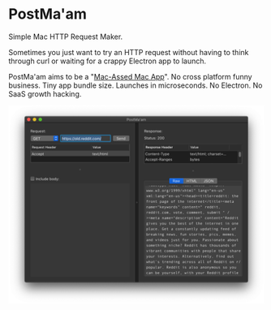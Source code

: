 # PostMa'am
Simple Mac HTTP Request Maker.

Sometimes you just want to try an HTTP request without having to think through curl or waiting for a crappy Electron app to launch.

PostMa'am aims to be a "[Mac-Assed Mac App](https://twitter.com/collindonnell)". No cross platform funny business. Tiny app bundle size. Launches in microseconds. No Electron. No SaaS growth hacking.

![example image](https://github.com/jmenter/PostMa-am/blob/main/example.png)
